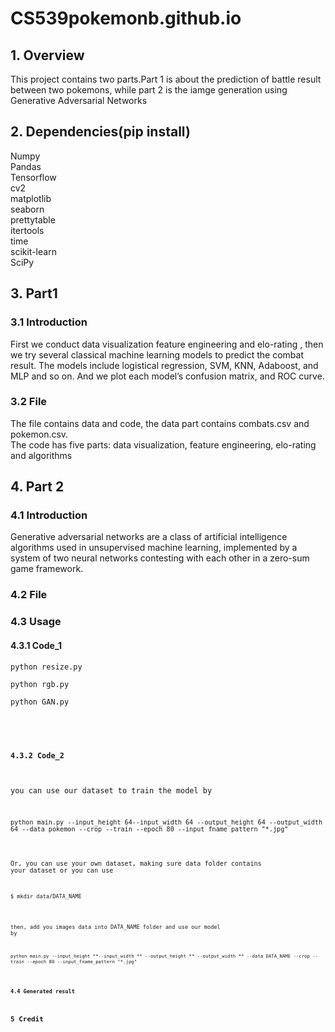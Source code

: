 # CS539pokemonb.github.io
## 1. Overview
This project contains two parts.Part 1 is about the prediction of battle result between two pokemons, while part 2 is the iamge generation using Generative Adversarial Networks<br>    
## 2. Dependencies(pip install)
Numpy<br>
Pandas<br/>
Tensorflow<br/>
cv2<br/>
matplotlib<br/>
seaborn<br/>
prettytable<br/>
itertools<br/>
time<br/>
scikit-learn<br/>
SciPy<br/>
## 3. Part1
### 3.1 Introduction
First we conduct data visualization feature engineering and elo-rating , then we try several classical machine learning models to predict the combat result. The models include logistical regression, SVM, KNN, Adaboost, and MLP and so on. And we plot each model’s confusion matrix, and ROC curve. <br>
### 3.2 File
The file contains data and code, the data part contains combats.csv and pokemon.csv.<br> 
The code has five parts: data visualization, feature engineering, elo-rating and algorithms<br/> 
## 4. Part 2
### 4.1 Introduction
Generative adversarial networks are a class of artificial intelligence algorithms used in unsupervised machine learning, implemented by a system of two neural networks contesting with each other in a zero-sum game framework.
### 4.2 File
### 4.3 Usage
#### 4.3.1 Code_1
<pre><code>python resize.py<br/>
python rgb.py<br/>
python GAN.py</pre><br/>
#### 4.3.2 Code_2
you can use our dataset to train the model by<br/>
<pre><code>python main.py --input_height 64--input_width 64 --output_height 64 --output_width 64 --data pokemon --crop --train --epoch 80 --input_fname_pattern "*.jpg"</pre>
Or, you can use your own dataset, making sure data folder contains your dataset or you can use<br/>
<pre><code>$ mkdir data/DATA_NAME</pre>
then, add you images data into DATA_NAME folder and use our model by
<pre><code>python main.py --input_height **--input_width ** --output_height ** --output_width ** --data DATA_NAME --crop --train --epoch 80 --input_fname_pattern "*.jpg"</pre>
### 4.4 Generated result
## 5 Credit

